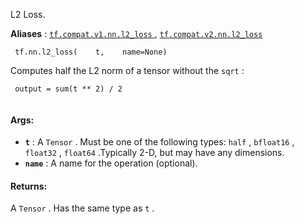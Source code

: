 L2 Loss.

**Aliases** : [ `tf.compat.v1.nn.l2_loss` ](/api_docs/python/tf/nn/l2_loss), [ `tf.compat.v2.nn.l2_loss` ](/api_docs/python/tf/nn/l2_loss)

```
 tf.nn.l2_loss(    t,    name=None) 
```

Computes half the L2 norm of a tensor without the  `sqrt` :

```
 output = sum(t ** 2) / 2
 
```

#### Args:
- **`t`** : A  `Tensor` . Must be one of the following types:  `half` ,  `bfloat16` ,  `float32` ,  `float64` .Typically 2-D, but may have any dimensions.
- **`name`** : A name for the operation (optional).


#### Returns:
A  `Tensor` . Has the same type as  `t` .

